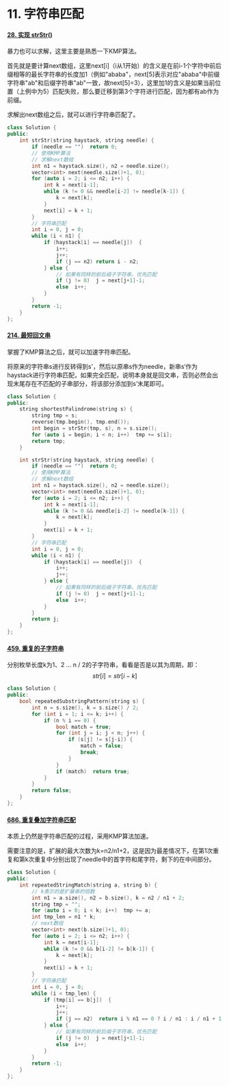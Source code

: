 # 11. 字符串匹配

#### [28. 实现 strStr()](https://leetcode-cn.com/problems/implement-strstr/)

暴力也可以求解，这里主要是熟悉一下KMP算法。

首先就是要计算next数组，这里next[i]（i从1开始）的含义是在前i-1个字符中前后缀相等的最长字符串的长度加1（例如"ababa"，next[5]表示对应"ababa"中前缀字符串"ab"和后缀字符串"ab"一致，故next[5]=3），这里加1的含义是如果当前位置（上例中为5）匹配失败，那么要迁移到第3个字符进行匹配，因为都有ab作为前缀。

求解出next数组之后，就可以进行字符串匹配了。

```c++
class Solution {
public:
    int strStr(string haystack, string needle) {
        if (needle == "")  return 0;
        // 使用KMP算法
        // 求解next数组
        int n1 = haystack.size(), n2 = needle.size();
        vector<int> next(needle.size()+1, 0);
        for (auto i = 2; i <= n2; i++) {
            int k = next[i-1];
            while (k != 0 && needle[i-2] != needle[k-1]) {
                k = next[k];
            }
            next[i] = k + 1;
        }
        // 字符串匹配
        int i = 0, j = 0;
        while (i < n1) {
            if (haystack[i] == needle[j])  {
                i++;
                j++;
                if (j == n2) return i - n2;
            } else {
                // 如果有同样的前后缀子字符串，优先匹配
                if (j != 0)  j = next[j+1]-1;
                else  i++;
            }
        }
        return -1;
    }
};
```



#### [214. 最短回文串](https://leetcode-cn.com/problems/shortest-palindrome/)

掌握了KMP算法之后，就可以加速字符串匹配。

将原来的字符串s进行反转得到s'，然后以原串s作为needle，新串s‘作为haystack进行字符串匹配，如果完全匹配，说明本身就是回文串，否则必然会出现末尾存在不匹配的子串部分，将该部分添加到s’末尾即可。

```c++
class Solution {
public:
    string shortestPalindrome(string s) {
        string tmp = s;
        reverse(tmp.begin(), tmp.end());
        int begin = strStr(tmp, s), n = s.size();
        for (auto i = begin; i < n; i++)  tmp += s[i];
        return tmp;
    }

    int strStr(string haystack, string needle) {
        if (needle == "")  return 0;
        // 使用KMP算法
        // 求解next数组
        int n1 = haystack.size(), n2 = needle.size();
        vector<int> next(needle.size()+1, 0);
        for (auto i = 2; i <= n2; i++) {
            int k = next[i-1];
            while (k != 0 && needle[i-2] != needle[k-1]) {
                k = next[k];
            }
            next[i] = k + 1;
        }
        // 字符串匹配
        int i = 0, j = 0;
        while (i < n1) {
            if (haystack[i] == needle[j])  {
                i++;
                j++;
            } else {
                // 如果有同样的前后缀子字符串，优先匹配
                if (j != 0)  j = next[j+1]-1;
                else  i++;
            }
        }
        return j;
    }
};
```



#### [459. 重复的子字符串](https://leetcode-cn.com/problems/repeated-substring-pattern/)

分别枚举长度k为1、2 ... n / 2的子字符串，看看是否是以其为周期，即：
$$
str[i] = str[i-k]
$$

```c++
class Solution {
public:
    bool repeatedSubstringPattern(string s) {
        int n = s.size(), k = s.size() / 2;
        for (int i = 1; i <= k; i++) {
            if (n % i == 0) {
                bool match = true;
                for (int j = i; j < n; j++) {
                    if (s[j] != s[j-i]) {
                        match = false;
                        break;
                    }
                }
                if (match)  return true;
            }
        }
        return false;
    }
};
```



#### [686. 重复叠加字符串匹配](https://leetcode-cn.com/problems/repeated-string-match/)

本质上仍然是字符串匹配的过程，采用KMP算法加速。

需要注意的是，扩展的最大次数为k=n2/n1+2，这是因为最差情况下，在第1次重复和第k次重复中分别出现了needle中的首字符和尾字符，剩下的在中间部分。

```c++
class Solution {
public:
    int repeatedStringMatch(string a, string b) {
        // k表示的是扩展串的倍数
        int n1 = a.size(), n2 = b.size(), k = n2 / n1 + 2;
        string tmp = "";
        for (auto i = 0; i < k; i++)  tmp += a;
        int tmp_len = n1 * k;
        // next数组
        vector<int> next(b.size()+1, 0);
        for (auto i = 2; i <= n2; i++) {
            int k = next[i-1];
            while (k != 0 && b[i-2] != b[k-1]) {
                k = next[k];
            }
            next[i] = k + 1;
        }
        // 字符串匹配
        int i = 0, j = 0;
        while (i < tmp_len) {
            if (tmp[i] == b[j])  {
                i++;
                j++;
                if (j == n2)  return i % n1 == 0 ? i / n1 : i / n1 + 1;
            } else {
                // 如果有同样的前后缀子字符串，优先匹配
                if (j != 0)  j = next[j+1]-1;
                else  i++;
            }
        }
        return -1;
    }
};
```

